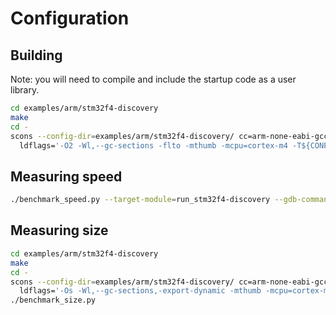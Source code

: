 # Configuration

## Building

Note: you will need to compile and include the startup code as a user library.

```sh
cd examples/arm/stm32f4-discovery
make
cd -
scons --config-dir=examples/arm/stm32f4-discovery/ cc=arm-none-eabi-gcc cflags='-O2 -flto -ffunction-sections -fdata-sections -mcpu=cortex-m4 -mthumb' \
  ldflags='-O2 -Wl,--gc-sections -flto -mthumb -mcpu=cortex-m4 -T${CONFIG_DIR}/STM32F407IGHX_FLASH.ld -L${CONFIG_DIR} -static -nostartfiles' user_libs='m startup' cpu_mhz=16
```

## Measuring speed

```sh
./benchmark_speed.py --target-module=run_stm32f4-discovery --gdb-command=arm-none-eabi-gdb --cpu-mhz=16
```


## Measuring size

```sh
cd examples/arm/stm32f4-discovery
make
cd -
scons --config-dir=examples/arm/stm32f4-discovery/ cc=arm-none-eabi-gcc cflags='-Os -ffunction-sections -fdata-sections -mcpu=cortex-m4 -mthumb' \
  ldflags='-Os -Wl,--gc-sections,-export-dynamic -mthumb -mcpu=cortex-m4 -T${CONFIG_DIR}/STM32F407IGHX_FLASH.ld -L${CONFIG_DIR} -static -nostartfiles --specs=nosys.specs' user_libs='m startup'
./benchmark_size.py
```
